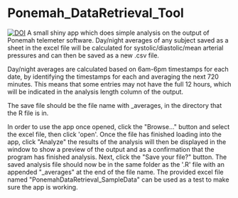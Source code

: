 # Ponemah_DataRetrieval_Tool
[![DOI](https://zenodo.org/badge/273366158.svg)](https://zenodo.org/badge/latestdoi/273366158)
A small shiny app which does simple analysis on the output of Ponemah telemeter software. Day/night averages of any subject saved as a sheet in the excel file will be calculated for systolic/diastolic/mean arterial pressures and can then be saved as a new .csv file.


Day/night averages are calculated based on 6am-6pm timestamps for each date, by identifying the timestamps for each and averaging the next 720 minutes. This means that some entries may not have the full 12 hours, which will be indicated in the analysis length column of the output. 


The save file should be the file name with _averages, in the directory that the R file is in.


In order to use the app once opened, click the "Browse..." button and select the excel file, then click 'open'. Once the file has finished loading into the app, click "Analyze" the results of the analysis will then be displayed in the window to show a preview of the output and as a confirmation that the program has finished analysis. Next, click the "Save your file?" button. The saved analysis file should now be in the same folder as the '.R' file with an appended "_averages" at the end of the file name. The provided excel file named "PonemahDataRetrieval_SampleData" can be used as a test to make sure the app is working.
